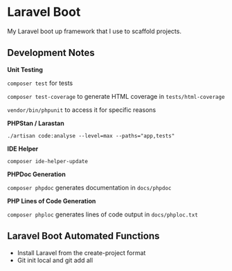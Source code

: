 # Laravel Boot

My Laravel boot up framework that I use to scaffold projects.

## Development Notes

**Unit Testing**

`composer test` for tests

`composer test-coverage` to generate HTML coverage in `tests/html-coverage`

`vendor/bin/phpunit` to access it for specific reasons

**PHPStan / Larastan**

`./artisan code:analyse --level=max --paths="app,tests"`

**IDE Helper**

`composer ide-helper-update`

**PHPDoc Generation**

`composer phpdoc` generates documentation in `docs/phpdoc`

**PHP Lines of Code Generation**

`composer phploc` generates lines of code output in `docs/phploc.txt`

## Laravel Boot Automated Functions

- Install Laravel from the create-project format
- Git init local and git add all
